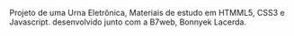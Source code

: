 Projeto de  uma Urna Eletrônica, Materiais de estudo em HTMML5, CSS3 e Javascript. desenvolvido junto com a B7web, Bonnyek Lacerda.
